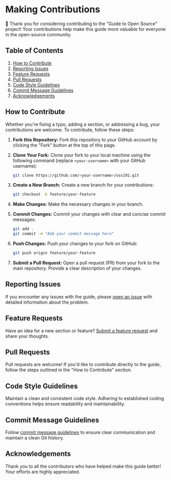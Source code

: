 # Making Contributions

🎉 Thank you for considering contributing to the "Guide to Open Source" project! Your contributions help make this guide more valuable for everyone in the open-source community.

## Table of Contents

1. [How to Contribute](#how-to-contribute)
2. [Reporting Issues](#reporting-issues)
3. [Feature Requests](#feature-requests)
4. [Pull Requests](#pull-requests)
5. [Code Style Guidelines](#code-style-guidelines)
6. [Commit Message Guidelines](#commit-message-guidelines)
7. [Acknowledgements](#acknowledgements)

## How to Contribute

Whether you're fixing a typo, adding a section, or addressing a bug, your contributions are welcome. To contribute, follow these steps:

1. **Fork this Repository:**
   Fork this repository to your GitHub account by clicking the "Fork" button at the top of this page.

2. **Clone Your Fork:**
   Clone your fork to your local machine using the following command (replace `<your-username>` with your GitHub username):

   ```bash
   git clone https://github.com/<your-username>/oss101.git
   ```

3. **Create a New Branch:**
   Create a new branch for your contributions:

   ```bash
   git checkout -b feature/your-feature
   ```

4. **Make Changes:**
   Make the necessary changes in your branch.

5. **Commit Changes:**
   Commit your changes with clear and concise commit messages:

   ```bash
   git add .
   git commit -m "Add your commit message here"
   ```

6. **Push Changes:**
   Push your changes to your fork on GitHub:

   ```bash
   git push origin feature/your-feature
   ```

7. **Submit a Pull Request:**
   Open a pull request (PR) from your fork to the main repository. Provide a clear description of your changes.

## Reporting Issues

If you encounter any issues with the guide, please [open an issue](#) with detailed information about the problem.

## Feature Requests

Have an idea for a new section or feature? [Submit a feature request](#) and share your thoughts.

## Pull Requests

Pull requests are welcome! If you'd like to contribute directly to the guide, follow the steps outlined in the "How to Contribute" section.

## Code Style Guidelines

Maintain a clean and consistent code style. Adhering to established coding conventions helps ensure readability and maintainability.

## Commit Message Guidelines

Follow [commit message guidelines](#) to ensure clear communication and maintain a clean Git history.

## Acknowledgements

Thank you to all the contributors who have helped make this guide better! Your efforts are highly appreciated.
